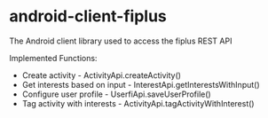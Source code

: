 android-client-fiplus
=====================

The Android client library used to access the fiplus REST API

Implemented Functions:
* Create activity - ActivityApi.createActivity()
* Get interests based on input - InterestApi.getInterestsWithInput()
* Configure user profile - UserfiApi.saveUserProfile()
* Tag activity with interests - ActivityApi.tagActivityWithInterest()

